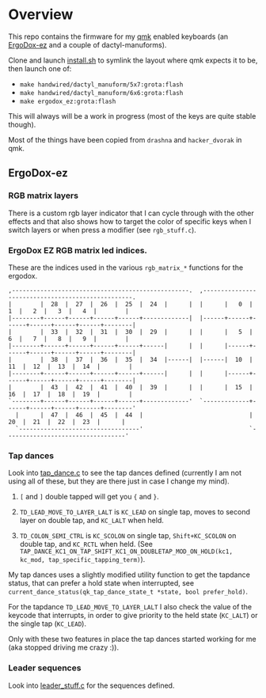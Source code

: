 # Overview

This repo contains the firmware for my [qmk](https://qmk.fm) enabled keyboards (an [ErgoDox-ez](https://ergodox-ez.com) and a couple of dactyl-manuforms).

Clone and launch [install.sh](install.sh) to symlink the layout where qmk expects it to be, then launch one of:

- `make handwired/dactyl_manuform/5x7:grota:flash`
- `make handwired/dactyl_manuform/6x6:grota:flash`
- `make ergodox_ez:grota:flash`

This will always will be a work in progress (most of the keys are quite stable though).

Most of the things have been copied from `drashna` and `hacker_dvorak` in qmk.

## ErgoDox-ez

### RGB matrix layers

There is a custom rgb layer indicator that I can cycle through with the other effects and that also shows how to target the color of specific keys when I switch layers or when press a modifier (see `rgb_stuff.c`).

### ErgoDox EZ RGB matrix led indices.

These are the indices used in the various `rgb_matrix_*` functions for the ergodox.

```
,--------------------------------------------------.  ,--------------------------------------------------.
|        |  28  |  27  |  26  |  25  |  24  |      |  |      |   0  |   1  |   2  |   3  |   4  |        |
|--------+------+------+------+------+-------------|  |------+------+------+------+------+------+--------|
|        |  33  |  32  |  31  |  30  |  29  |      |  |      |   5  |   6  |   7  |   8  |   9  |        |
|--------+------+------+------+------+------|      |  |      |------+------+------+------+------+--------|
|        |  38  |  37  |  36  |  35  |  34  |------|  |------|  10  |  11  |  12  |  13  |  14  |        |
|--------+------+------+------+------+------|      |  |      |------+------+------+------+------+--------|
|        |  43  |  42  |  41  |  40  |  39  |      |  |      |  15  |  16  |  17  |  18  |  19  |        |
`--------+------+------+------+------+-------------'  `-------------+------+------+------+------+--------'
  |      |  47  |  46  |  45  |  44  |                              |  20  |  21  |  22  |  23  |      |
  `----------------------------------'                              `----------------------------------'
```

### Tap dances

Look into [tap_dance.c](ergodox/tap_dance.c) to see the tap dances defined (currently I am not using all of these, but they are there just in case I change my mind).

1. `[` and `]` double tapped will get you `{` and `}`.

2. `TD_LEAD_MOVE_TO_LAYER_LALT` is `KC_LEAD` on single tap, moves to second layer on double tap, and `KC_LALT` when held.

3. `TD_COLON_SEMI_CTRL` is `KC_SCOLON` on single tap, `Shift+KC_SCOLON` on double tap, and `KC_RCTL` when held. (See `TAP_DANCE_KC1_ON_TAP_SHIFT_KC1_ON_DOUBLETAP_MOD_ON_HOLD(kc1, kc_mod, tap_specific_tapping_term)`).

My tap dances uses a slightly modified utility function to get the tapdance status, that can prefer a hold state when interrupted, see `current_dance_status(qk_tap_dance_state_t *state, bool prefer_hold)`.

For the tapdance `TD_LEAD_MOVE_TO_LAYER_LALT` I also check the value of the keycode that interrupts, in order to give priority to the held state (`KC_LALT`) or the single tap (`KC_LEAD`).

Only with these two features in place the tap dances started working for me (aka stopped driving me crazy :)).

### Leader sequences

Look into [leader_stuff.c](ergodox/leader_stuff.c) for the sequences defined.
